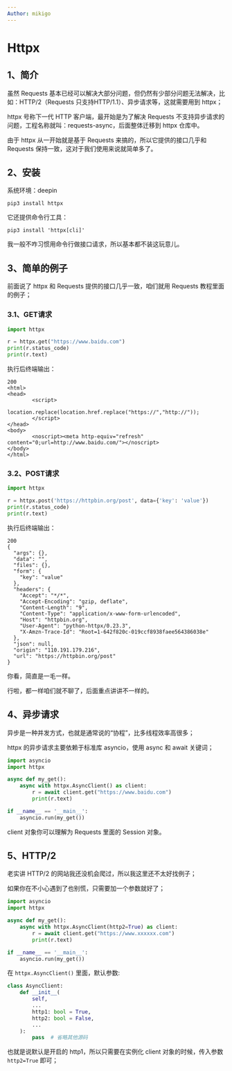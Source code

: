```yaml
---
Author: mikigo
---
```



# Httpx



## 1、简介

虽然 Requests 基本已经可以解决大部分问题，但仍然有少部分问题无法解决，比如：HTTP/2（Requests 只支持HTTP/1.1）、异步请求等，这就需要用到 httpx；

httpx 号称下一代 HTTP 客户端，最开始是为了解决 Requests 不支持异步请求的问题，工程名称就叫：requests-async，后面整体迁移到 httpx 仓库中。

由于 httpx 从一开始就是基于 Requests 来搞的，所以它提供的接口几乎和 Requests 保持一致，这对于我们使用来说就简单多了。

## 2、安装

系统环境：deepin

```console
pip3 install httpx
```

它还提供命令行工具：

```console
pip3 install 'httpx[cli]'
```

我一般不咋习惯用命令行做接口请求，所以基本都不装这玩意儿。

## 3、简单的例子

前面说了 httpx 和 Requests 提供的接口几乎一致，咱们就用 Requests 教程里面的例子；

### 3.1、GET请求

```python
import httpx

r = httpx.get("https://www.baidu.com")
print(r.status_code)
print(r.text)
```

执行后终端输出：

```console
200
<html>
<head>
        <script>
                location.replace(location.href.replace("https://","http://"));
        </script>
</head>
<body>
        <noscript><meta http-equiv="refresh" content="0;url=http://www.baidu.com/"></noscript>
</body>
</html>
```

### 3.2、POST请求

```python
import httpx

r = httpx.post('https://httpbin.org/post', data={'key': 'value'})
print(r.status_code)
print(r.text)
```

执行后终端输出：

```console
200
{
  "args": {}, 
  "data": "", 
  "files": {}, 
  "form": {
    "key": "value"
  }, 
  "headers": {
    "Accept": "*/*", 
    "Accept-Encoding": "gzip, deflate", 
    "Content-Length": "9", 
    "Content-Type": "application/x-www-form-urlencoded", 
    "Host": "httpbin.org", 
    "User-Agent": "python-httpx/0.23.3", 
    "X-Amzn-Trace-Id": "Root=1-642f820c-019ccf8938faee564386038e"
  }, 
  "json": null, 
  "origin": "110.191.179.216", 
  "url": "https://httpbin.org/post"
}
```

你看，简直是一毛一样。

行啦，都一样咱们就不聊了，后面重点讲讲不一样的。

## 4、异步请求

异步是一种并发方式，也就是通常说的“协程”，比多线程效率高很多；

httpx 的异步请求主要依赖于标准库 asyncio，使用 async 和 await 关键词；

```python
import asyncio
import httpx

async def my_get():
    async with httpx.AsyncClient() as client:
        r = await client.get("https://www.baidu.com")
        print(r.text)

if __name__ == '__main__':
    asyncio.run(my_get())
```

client 对象你可以理解为 Requests 里面的 Session 对象。

## 5、HTTP/2

老实讲 HTTP/2 的网站我还没机会爬过，所以我这里还不太好找例子；

如果你在不小心遇到了也别慌，只需要加一个参数就好了；

```python
import asyncio
import httpx

async def my_get():
    async with httpx.AsyncClient(http2=True) as client:
        r = await client.get("https://www.xxxxxx.com")
        print(r.text)

if __name__ == '__main__':
    asyncio.run(my_get())
```

在 `httpx.AsyncClient()` 里面，默认参数: 

```python
class AsyncClient:
    def __init__(
        self,
		...
        http1: bool = True,
        http2: bool = False,
		...
    ):
        pass  # 省略其他源码
```

也就是说默认是开启的 http1，所以只需要在实例化 client 对象的时候，传入参数 `http2=True` 即可；
